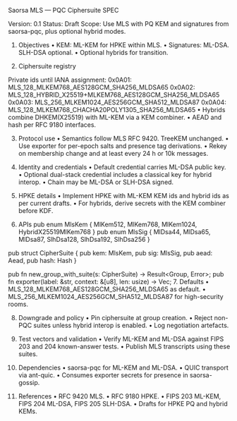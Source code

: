Saorsa MLS — PQC Ciphersuite SPEC

Version: 0.1
Status: Draft
Scope: Use MLS with PQ KEM and signatures from saorsa-pqc, plus optional hybrid modes.

1. Objectives
	•	KEM: ML-KEM for HPKE within MLS.
	•	Signatures: ML-DSA. SLH-DSA optional.
	•	Optional hybrids for transition.

2. Ciphersuite registry

Private ids until IANA assignment:
0x0A01: MLS_128_MLKEM768_AES128GCM_SHA256_MLDSA65
0x0A02: MLS_128_HYBRID_X25519+MLKEM768_AES128GCM_SHA256_MLDSA65
0x0A03: MLS_256_MLKEM1024_AES256GCM_SHA512_MLDSA87
0x0A04: MLS_128_MLKEM768_CHACHA20POLY1305_SHA256_MLDSA65
	•	Hybrids combine DHKEM(X25519) with ML-KEM via a KEM combiner.
	•	AEAD and hash per RFC 9180 interfaces.

3. Protocol use
	•	Semantics follow MLS RFC 9420. TreeKEM unchanged.
	•	Use exporter for per-epoch salts and presence tag derivations.
	•	Rekey on membership change and at least every 24 h or 10k messages.

4. Identity and credentials
	•	Default credential carries ML-DSA public key.
	•	Optional dual-stack credential includes a classical key for hybrid interop.
	•	Chain may be ML-DSA or SLH-DSA signed.

5. HPKE details
	•	Implement HPKE with ML-KEM KEM ids and hybrid ids as per current drafts.
	•	For hybrids, derive secrets with the KEM combiner before KDF.

6. APIs
pub enum MlsKem { MlKem512, MlKem768, MlKem1024, HybridX25519MlKem768 }
pub enum MlsSig { MlDsa44, MlDsa65, MlDsa87, SlhDsa128, SlhDsa192, SlhDsa256 }

pub struct CipherSuite { pub kem: MlsKem, pub sig: MlsSig, pub aead: Aead, pub hash: Hash }

pub fn new_group_with_suite(s: CipherSuite) -> Result<Group, Error>;
pub fn exporter(label: &str, context: &[u8], len: usize) -> Vec<u8>;
7. Defaults
	•	MLS_128_MLKEM768_AES128GCM_SHA256_MLDSA65 as default.
	•	MLS_256_MLKEM1024_AES256GCM_SHA512_MLDSA87 for high-security rooms.

8. Downgrade and policy
	•	Pin ciphersuite at group creation.
	•	Reject non-PQC suites unless hybrid interop is enabled.
	•	Log negotiation artefacts.

9. Test vectors and validation
	•	Verify ML-KEM and ML-DSA against FIPS 203 and 204 known-answer tests.
	•	Publish MLS transcripts using these suites.

10. Dependencies
	•	saorsa-pqc for ML-KEM and ML-DSA.
	•	QUIC transport via ant-quic.
	•	Consumes exporter secrets for presence in saorsa-gossip.

11. References
	•	RFC 9420 MLS.
	•	RFC 9180 HPKE.
	•	FIPS 203 ML-KEM, FIPS 204 ML-DSA, FIPS 205 SLH-DSA.
	•	Drafts for HPKE PQ and hybrid KEMs.
